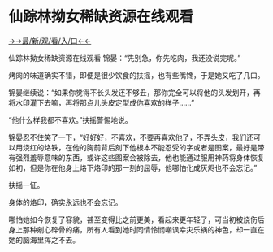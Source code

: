 # 仙踪林拗女稀缺资源在线观看

<a href="https://m8k3.cc">→→最/新/观/看/入/口←←</a>

仙踪林拗女稀缺资源在线观看
锦晏：“先别急，你先吃肉，我还没说完呢。”

烤肉的味道确实不错，即便是很少饮食的扶摇，也有些嘴馋，于是她又吃了几口。

锦晏继续说：“如果你觉得不长头发还不够丑，那你完全可以将他的头发划开，再将水印灌下去嘛，再将那点儿头皮定型成你喜欢的样子……”

“他什么样我都不喜欢。”扶摇警惕地说。

锦晏忍不住笑了一下，“好好好，不喜欢，不要再喜欢他了，不弄头皮，我们还可以用烧红的烙铁，在他的胸前背后刻下他根本不能忍受的字或者是图案，最好是带有强烈羞辱意味的东西，或许这些图案会被除去，他也能通过服用神药将身体恢复如初，但是你在他身上烙下烙印的那一刻的屈辱，他哪怕化成灰烬也不会忘记。”

扶摇一怔。

身体的烙印，确实永远也不会忘记。

哪怕她如今恢复了容貌，甚至变得比之前更美，看起来更年轻了，可当初被烧伤后身上那种剜心碎骨的痛，所有人看到她时同情怜悯嘲讽幸灾乐祸的神色，却一直在她的脑海里挥之不去。
